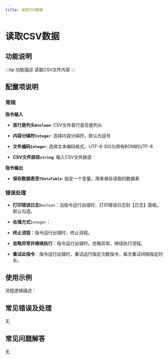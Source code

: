 ```yaml
---
title: 读取CSV数据
---
```


# 读取CSV数据

## 功能说明

:::tip 功能描述
读取CSV文件内容
:::

## 配置项说明

### 常规

**指令输入**

- **首行是列头`Boolean`**: CSV文件首行是否是列头

- **内容分隔符`Integer`**: 选择内容分隔符，默认为逗号

- **文件编码`Integer`**: 选择文本编码格式，UTF-8-SIG为带有BOM的UTF-8

- **CSV文件路径`string`**: 输入CSV文件路径


**指令输出**

- **保存数据表至`TDataTable`**: 指定一个变量，用来保存读取的数据表

### 错误处理

- **打印错误日志**`Boolean`：当指令运行出错时，打印错误日志到【日志】面板。默认勾选。

- **处理方式**`Integer`：

 - **终止流程**：指令运行出错时，终止流程。

 - **忽略异常并继续执行**：指令运行出错时，忽略异常，继续执行流程。

 - **重试此指令**：指令运行出错时，重试运行指定次数指令，每次重试间隔指定时长。

## 使用示例

流程逻辑描述：

## 常见错误及处理

无

## 常见问题解答

无

